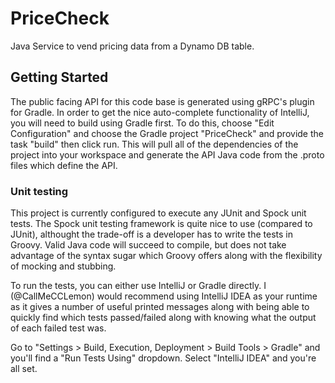 # PriceCheck
Java Service to vend pricing data from a Dynamo DB table.



## Getting Started
The public facing API for this code base is generated using gRPC's plugin for Gradle. In order to get the nice 
auto-complete functionality of IntelliJ, you will need to build using Gradle first. To do this, choose 
"Edit Configuration" and choose the Gradle project "PriceCheck" and provide the task "build" then click run. This will
pull all of the dependencies of the project into your workspace and generate the API Java code from the .proto files
which define the API.

### Unit testing
This project is currently configured to execute any JUnit and Spock unit tests. The Spock unit testing framework is 
quite nice to use (compared to JUnit), althought the trade-off is a developer has to write the tests in Groovy. Valid 
Java code will succeed to compile, but does not take advantage of the syntax sugar which Groovy offers along with the 
flexibility of mocking and stubbing.

To run the tests, you can either use IntelliJ or Gradle directly. I (@CallMeCCLemon) would recommend using IntelliJ IDEA 
as your runtime as it gives a number of useful printed messages along with being able to quickly find which tests
passed/failed along with knowing what the output of each failed test was. 

Go to "Settings > Build, Execution, Deployment > Build Tools > Gradle" and you'll find a "Run Tests Using" dropdown. 
Select "IntelliJ IDEA" and you're all set. 